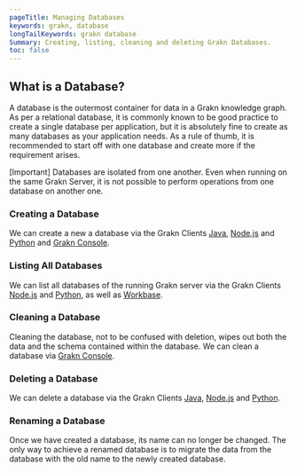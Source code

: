 ```yaml
---
pageTitle: Managing Databases
keywords: grakn, database
longTailKeywords: grakn database
Summary: Creating, listing, cleaning and deleting Grakn Databases.
toc: false
---
```


## What is a Database?
A database is the outermost container for data in a Grakn knowledge graph. As per a relational database, it is commonly known to be good practice to create a single database per application, but it is absolutely fine to create as many databases as your application needs. As a rule of thumb, it is recommended to start off with one database and create more if the requirement arises.

<div class="note">
[Important]
Databases are isolated from one another. Even when running on the same Grakn Server, it is not possible to perform operations from one database on another one.
</div>

### Creating a Database
We can create a new a database via the Grakn Clients [Java](../03-client-api/01-java.md#create-a-sessiondatabase), [Node.js](../03-client-api/03-nodejs.md#create-a-sessiondatabase) and [Python](../03-client-api/02-python.md#create-a-sessiondatabase) and [Grakn Console](../02-running-grakn/02-console.md#console-options).

### Listing All Databases
We can list all databases of the running Grakn server via the Grakn Clients [Node.js](../03-client-api/03-nodejs.md#retrieve-all-databases) and [Python](../03-client-api/02-python.md#retrieve-all-databases), as well as [Workbase](../07-workbase/01-connection.md#select-a-database).

### Cleaning a Database
Cleaning the database, not to be confused with deletion, wipes out both the data and the schema contained within the database. We can clean a database via [Grakn Console](../02-running-grakn/02-console.md#console-commands).

### Deleting a Database
We can delete a database via the Grakn Clients [Java](../03-client-api/01-java.md#delete-a-database), [Node.js](../03-client-api/03-nodejs.md#delete-a-database) and [Python](../03-client-api/02-python.md#delete-a-database).

### Renaming a Database
Once we have created a database, its name can no longer be changed. The only way to achieve a renamed database is to migrate the data from the database with the old name to the newly created database.
